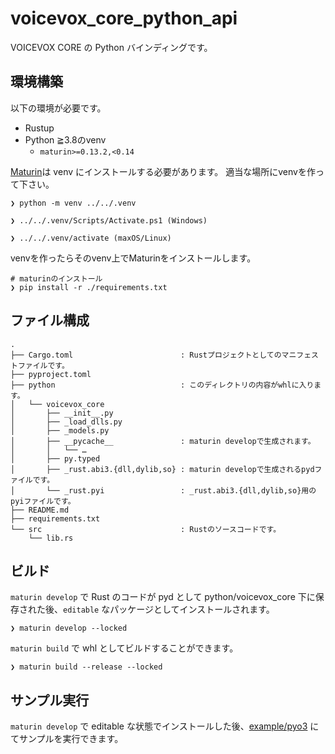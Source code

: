 # voicevox\_core\_python\_api

VOICEVOX CORE の Python バインディングです。

## 環境構築

以下の環境が必要です。

- Rustup
- Python ≧3.8のvenv
    - `maturin>=0.13.2,<0.14`

[Maturin](https://maturin.rs/)は venv にインストールする必要があります。
適当な場所にvenvを作って下さい。

```console
❯ python -m venv ../../.venv
```

```console
❯ ../../.venv/Scripts/Activate.ps1 (Windows)
```

```console
❯ ../../.venv/activate (maxOS/Linux)
```

venvを作ったらそのvenv上でMaturinをインストールします。

```console
# maturinのインストール
❯ pip install -r ./requirements.txt
```

## ファイル構成

```console
.
├── Cargo.toml                        : Rustプロジェクトとしてのマニフェストファイルです。
├── pyproject.toml
├── python                            : このディレクトリの内容がwhlに入ります。
│   └── voicevox_core
│       ├── __init__.py
│       ├── _load_dlls.py
│       ├── _models.py
│       ├── __pycache__               : maturin developで生成されます。
│       │   └── …
│       ├── py.typed
│       ├── _rust.abi3.{dll,dylib,so} : maturin developで生成されるpydファイルです。
│       └── _rust.pyi                 : _rust.abi3.{dll,dylib,so}用のpyiファイルです。
├── README.md
├── requirements.txt
└── src                               : Rustのソースコードです。
    └── lib.rs
```

## ビルド

`maturin develop` で Rust のコードが pyd として python/voicevox\_core 下に保存された後、`editable` なパッケージとしてインストールされます。

```console
❯ maturin develop --locked
```

`maturin build` で whl としてビルドすることができます。

```console
❯ maturin build --release --locked
```

## サンプル実行

`maturin develop` で editable な状態でインストールした後、[example/pyo3](../example/pyo3) にてサンプルを実行できます。
